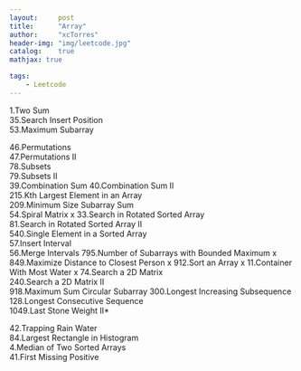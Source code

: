 ```yaml
---
layout:     post
title:      "Array"
author:     "xcTorres"
header-img: "img/leetcode.jpg"
catalog:    true
mathjax: true

tags:
    - Leetcode
---    
```


1.Two Sum  
35.Search Insert Position  
53.Maximum Subarray

46.Permutations  
47.Permutations II  
78.Subsets  
79.Subsets II  
39.Combination Sum
40.Combination Sum II  
215.Kth Largest Element in an Array  
209.Minimum Size Subarray Sum  
54.Spiral Matrix  x
33.Search in Rotated Sorted Array  
81.Search in Rotated Sorted Array II  
540.Single Element in a Sorted Array  
57.Insert Interval  
56.Merge Intervals
795.Number of Subarrays with Bounded Maximum  x
849.Maximize Distance to Closest Person  x
912.Sort an Array  x
11.Container With Most Water x
74.Search a 2D Matrix  
240.Search a 2D Matrix II  
918.Maximum Sum Circular Subarray 
300.Longest Increasing Subsequence  
128.Longest Consecutive Sequence  
1049.Last Stone Weight II* 

42.Trapping Rain Water  
84.Largest Rectangle in Histogram   
4.Median of Two Sorted Arrays  
41.First Missing Positive




